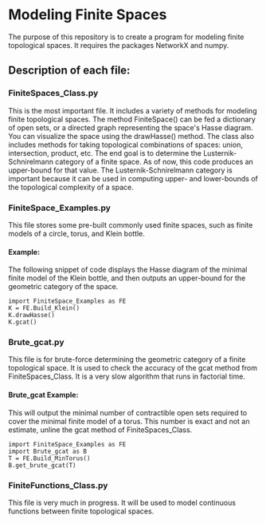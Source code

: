 # Modeling Finite Spaces
The purpose of this repository is to create a program for modeling finite topological spaces. It requires the packages NetworkX and numpy.

## Description of each file:

### FiniteSpaces_Class.py
This is the most important file. It includes a variety of methods for modeling finite topological spaces. The method FiniteSpace() can be fed a dictionary of open sets, or a directed graph representing the space's Hasse diagram. You can visualize the space using the drawHasse() method.
The class also includes methods for taking topological combinations of spaces: union, intersection, product, etc.
The end goal is to determine the Lusternik-Schnirelmann category of a finite space. As of now, this code produces an upper-bound for that value. The Lusternik-Schnirelmann category is important because it can be used in computing upper- and lower-bounds of the topological complexity of a space.

### FiniteSpace_Examples.py
This file stores some pre-built commonly used finite spaces, such as finite models of a circle, torus, and Klein bottle.

#### Example:
The following snippet of code displays the Hasse diagram of the minimal finite model of the Klein bottle, and then outputs an upper-bound for the geometric category of the space.
```
import FiniteSpace_Examples as FE
K = FE.Build_Klein()
K.drawHasse()
K.gcat()
```

### Brute_gcat.py
This file is for brute-force determining the geometric category of a finite topological space. It is used to check the accuracy of the gcat method from FiniteSpaces_Class. It is a very slow algorithm that runs in factorial time.

#### Brute_gcat Example:
This will output the minimal number of contractible open sets required to cover the minimal finite model of a torus. This number is exact and not an estimate, unline the gcat method of FiniteSpaces_Class.
```
import FiniteSpace_Examples as FE
import Brute_gcat as B
T = FE.Build_MinTorus()
B.get_brute_gcat(T)
```

### FiniteFunctions_Class.py
This file is very much in progress. It will be used to model continuous functions between finite topological spaces.
